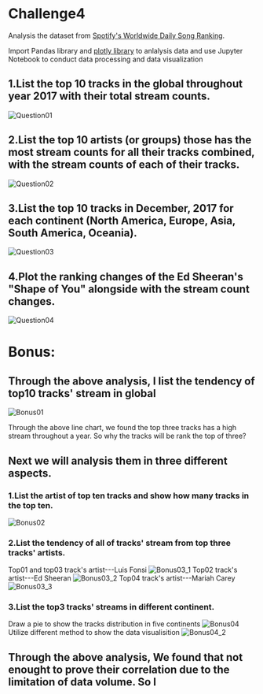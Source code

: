 # Challenge4
Analysis the dataset from [Spotify's Worldwide Daily Song Ranking](https://www.kaggle.com/edumucelli/spotifys-worldwide-daily-song-ranking).

Import Pandas library and [plotly library](https://plot.ly/python/getting-started/) to anlalysis data and use Jupyter Notebook to conduct data processing and data visualization

## 1.List the top 10 tracks in the global throughout year 2017 with their total stream counts.

![Question01](./img/question01.png)

## 2.List the top 10 artists (or groups) those has the most stream counts for all their tracks combined, with the stream counts of each of their tracks.

![Question02](./img/question02.png)

## 3.List the top 10 tracks in December, 2017 for each continent (North America, Europe, Asia, South America, Oceania).

![Question03](./img/question03.png)

## 4.Plot the ranking changes of the Ed Sheeran's "Shape of You" alongside with the stream count changes.

![Question04](./img/question04.png)

# Bonus:

## Through the above analysis, I list the tendency of top10 tracks' stream in global

![Bonus01](./img/bonus01.png)

Through the above line chart, we found the top three tracks has a high stream throughout a year. So why the tracks will be rank the top of three?

## Next we will analysis them in three different aspects.
### 1.List the artist of top ten tracks and show how many tracks in the top ten.

![Bonus02](./img/bonus02.png)

### 2.List the tendency of all of tracks' stream from top three tracks' artists.

Top01 and top03 track's artist---Luis Fonsi
![Bonus03_1](./img/bonus03_1.png)
Top02 track's artist---Ed Sheeran
![Bonus03_2](./img/bonus03_2.png)
Top04 track's artist---Mariah Carey
![Bonus03_3](./img/bonus03_3.png)

### 3.List the top3 tracks' streams in different continent.

Draw a pie to show the tracks distribution in five continents
![Bonus04](./img/bonus04.png)
Utilize different method to show the data visualisition
![Bonus04_2](./img/bonus04_2.png)

## Through the above analysis, We found that not enought to prove their correlation due to the limitation of data volume. So I 

